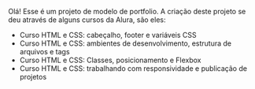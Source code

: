Olá! Esse é um projeto de modelo de portfolio.
A criação deste projeto se deu através de alguns cursos da Alura, são eles:
- Curso HTML e CSS: cabeçalho, footer e variáveis CSS
- Curso HTML e CSS: ambientes de desenvolvimento, estrutura de arquivos e tags 
- Curso HTML e CSS: Classes, posicionamento e Flexbox
- Curso HTML e CSS: trabalhando com responsividade e publicação de projetos